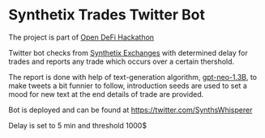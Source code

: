 # Synthetix Trades Twitter Bot

The project is part of [Open DeFi Hackathon](https://gitcoin.co/issue/snxgrants/open-defi-hackathon/4/100025662)

Twitter bot checks from [Synthetix Exchanges](https://thegraph.com/explorer/subgraph/synthetixio-team/synthetix-exchanges?selected=playground)
with determined delay for trades and reports any trade which occurs over a certain thershold.

The report is done with help of text-generation algorithm, [gpt-neo-1.3B](https://github.com/EleutherAI/gpt-neo), to make tweets a bit funnier to follow,
introduction seeds are used to set a mood for new text at the end details of trade are provided.

Bot is deployed and can be found at https://twitter.com/SynthsWhisperer

Delay is set to 5 min and threshold 1000$
